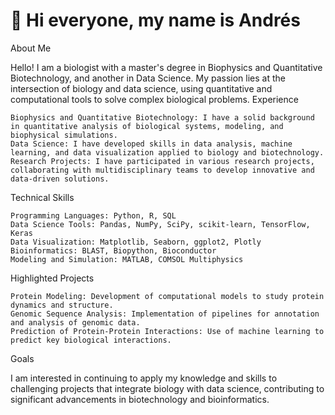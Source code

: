 # 👋 Hi everyone, my name is Andrés

About Me

Hello! I am a biologist with a master's degree in Biophysics and Quantitative Biotechnology, and another in Data Science. My passion lies at the intersection of biology and data science, using quantitative and computational tools to solve complex biological problems.
Experience

    Biophysics and Quantitative Biotechnology: I have a solid background in quantitative analysis of biological systems, modeling, and biophysical simulations.
    Data Science: I have developed skills in data analysis, machine learning, and data visualization applied to biology and biotechnology.
    Research Projects: I have participated in various research projects, collaborating with multidisciplinary teams to develop innovative and data-driven solutions.

Technical Skills

    Programming Languages: Python, R, SQL
    Data Science Tools: Pandas, NumPy, SciPy, scikit-learn, TensorFlow, Keras
    Data Visualization: Matplotlib, Seaborn, ggplot2, Plotly
    Bioinformatics: BLAST, Biopython, Bioconductor
    Modeling and Simulation: MATLAB, COMSOL Multiphysics

Highlighted Projects

    Protein Modeling: Development of computational models to study protein dynamics and structure.
    Genomic Sequence Analysis: Implementation of pipelines for annotation and analysis of genomic data.
    Prediction of Protein-Protein Interactions: Use of machine learning to predict key biological interactions.

Goals

I am interested in continuing to apply my knowledge and skills to challenging projects that integrate biology with data science, contributing to significant advancements in biotechnology and bioinformatics.
